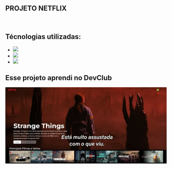 <h2>PROJETO <span>NETFLIX</span></h2>
<br>
<h2>Técnologias utilizadas:</h2>

- <img src="https://img.shields.io/badge/HTML5-E34F26?style=for-the-badge&logo=html5&logoColor=white">
- <img src="https://img.shields.io/badge/CSS3-1572B6?style=for-the-badge&logo=css3&logoColor=white">
- <img src="https://img.shields.io/badge/JavaScript-F7DF1E?style=for-the-badge&logo=javascript&logoColor=black">

<h2>Esse projeto aprendi no DevClub</h2>
<img src="https://github.com/DennisDev2911/NETFLIX---FRENTE/blob/main/assets/NETFLIX.JPG?raw=true">
